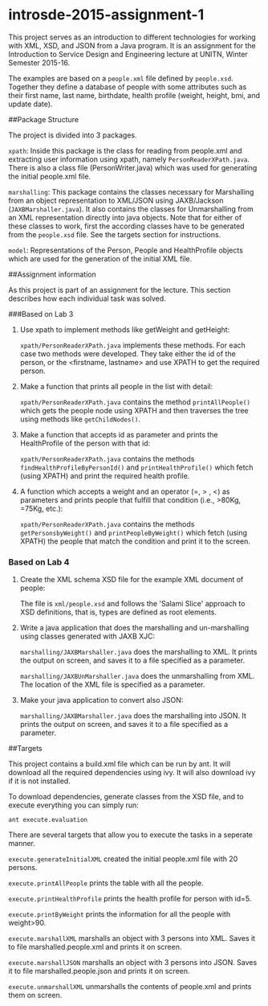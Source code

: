 # introsde-2015-assignment-1

This project serves as an introduction to different technologies for working with XML, XSD, and JSON from a Java program. It is an assignment for the Introduction to Service Design and Engineering lecture at UNITN, Winter Semester 2015-16.

The examples are based on a `people.xml` file defined by `people.xsd`. Together they define a database of people with some attributes such as their first name, last name, birthdate, health profile (weight, height, bmi, and update date).

##Package Structure

The project is divided into 3 packages.

`xpath`: Inside this package is the class for reading from people.xml and extracting user information using xpath, namely `PersonReaderXPath.java`. There is also a class file (PersonWriter.java) which was used for generating the initial people.xml file.

`marshalling`: This package contains the classes necessary for Marshalling from an object representation to XML/JSON using JAXB/Jackson (`JAXBMarshaller.java`). It also contains the classes for Unmarshalling from an XML representation directly into java objects. Note that for either of these classes to work, first the according classes have to be generated from the `people.xsd` file. See the targets section for instructions.

`model`: Representations of the Person, People and HealthProfile objects which are used for the generation of the initial XML file.

##Assignment information

As this project is part of an assignment for the lecture. This section describes how each individual task was solved.

###Based on Lab 3

1. Use xpath to implement methods like getWeight and getHeight:

	`xpath/PersonReaderXPath.java` implements these methods. For each case two methods were developed. They take either the id of the person, or the <firstname, lastname> and use XPATH to get the required person.

2. Make a function that prints all people in the list with detail:

	`xpath/PersonReaderXPath.java` contains the method `printAllPeople()` which gets the people node using XPATH and then traverses the tree using methods like `getChildNodes()`.

3. Make a function that accepts id as parameter and prints the HealthProfile of the person with that id:

	`xpath/PersonReaderXPath.java` contains the methods `findHealthProfileByPersonId()` and `printHealthProfile()` which fetch (using XPATH) and print the required health profile.

4. A function which accepts a weight and an operator (=, > , <) as parameters and prints people that fulfill that condition (i.e., >80Kg, =75Kg, etc.):

	`xpath/PersonReaderXPath.java` contains the methods `getPersonsbyWeight()` and `printPeopleByWeight()` which fetch (using XPATH) the people that match the condition and print it to the screen.

### Based on Lab 4

1. Create the XML schema XSD file for the example XML document of people:

	The file is `xml/people.xsd` and follows the 'Salami Slice' approach to XSD definitions, that is, types are defined as root elements.

2. Write a java application that does the marshalling and un-marshalling using classes generated with JAXB XJC:

	`marshalling/JAXBMarshaller.java` does the marshalling to XML. It prints the output on screen, and saves it to a file specified as a parameter.

	`marshalling/JAXBUnMarshaller.java` does the unmarshalling from XML. The location of the XML file is specified as a parameter.

3. Make your java application to convert also JSON:

	`marshalling/JAXBMarshaller.java` does the marshalling into JSON. It prints the output on screen, and saves it to a file specified as a parameter.


##Targets

This project contains a build.xml file which can be run by ant. It will download all the required dependencies using ivy. It will also download ivy if it is not installed.

To download dependencies, generate classes from the XSD file, and to execute everything you can simply run:
```
ant execute.evaluation
```

There are several targets that allow you to execute the tasks in a seperate manner.

`execute.generateInitialXML` created the initial people.xml file with 20 persons.

`execute.printAllPeople` prints the table with all the people.

`execute.printHealthProfile` prints the health profile for person with id=5.

`execute.printByWeight` prints the information for all the people with weight>90.

`execute.marshallXML` marshalls an object with 3 persons into XML. Saves it to file marshalled.people.xml and prints it on screen.

`execute.marshallJSON` marshalls an object with 3 persons into JSON. Saves it to file marshalled.people.json and prints it on 
screen.

`execute.unmarshallXML` unmarshalls the contents of people.xml and prints them on screen.
